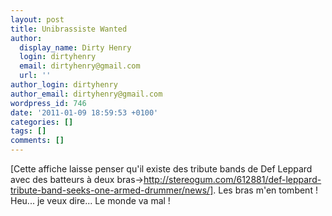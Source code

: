 ```yaml
---
layout: post
title: Unibrassiste Wanted
author:
  display_name: Dirty Henry
  login: dirtyhenry
  email: dirtyhenry@gmail.com
  url: ''
author_login: dirtyhenry
author_email: dirtyhenry@gmail.com
wordpress_id: 746
date: '2011-01-09 18:59:53 +0100'
categories: []
tags: []
comments: []
---
```

[Cette affiche laisse penser qu'il existe des tribute bands de Def Leppard avec des batteurs à deux bras->http://stereogum.com/612881/def-leppard-tribute-band-seeks-one-armed-drummer/news/]. Les bras m'en tombent ! Heu... je veux dire... Le monde va mal !
